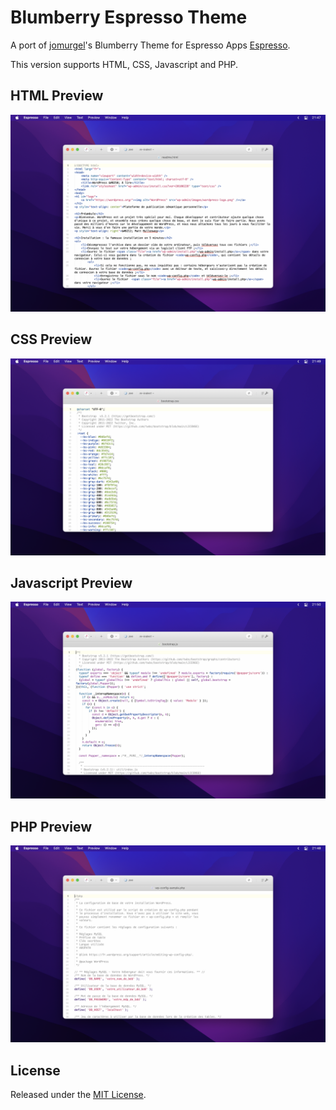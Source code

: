 # Blumberry Espresso Theme
A port of [jomurgel](https://github.com/jomurgel/Blumberry-Theme)'s Blumberry Theme for Espresso Apps [Espresso](https://www.espressoapp.com).

This version supports HTML, CSS, Javascript and PHP.

## HTML Preview
![HTML Preview image](./img/html.png?raw=true)

## CSS Preview
![CSS Preview image](./img/css.png?raw=true)

## Javascript Preview
![Javascript Preview image](./img/js.png?raw=true)

## PHP Preview
![PHP Preview image](./img/php.png?raw=true)

## License
Released under the [MIT License](LICENSE).
